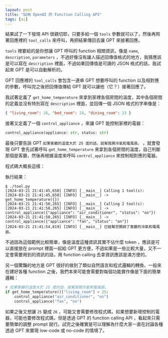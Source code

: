 ```yaml
---
layout: post
title: "試用 OpenAI 的 Function Calling API"
tags: [ai]
---
```


結果試了一下發現 API 很親切耶，只要多給一個 `tools` 參數就可以了，然後再照著回應裡的 `tool_calls` 來呼叫，再把結果傳回去讓 GPT 來接著回應。

`tools` 裡要給的是你想讓 GPT 呼叫的 function 相關資訊，像是 `name`, `description`, `parameters` ，不過好像沒有讓人描述回傳值格式的地方，我猜應該是可以寫在 `description` 裡面，不過如果回傳值是可讀的 JSON 格式的話，我試起來 GPT 是可以自動解析的。

GPT 回應裡的 `tool_calls` 會包含一連串 GPT 想要呼叫的 function 以及相對應的參數，呼叫完之後把回傳值傳給 GPT 就可以讓他（它？）接著回應了。

我試著定義了 `get_home_temperature` 來拿到家裡各個房間的溫度，其中各個房間的定義並沒有特別寫在 `description` 裡面，並回傳一個 JSON 格式的字串像是：

```json
{ "living_room": 26, "bed_room": 24, "dining_room": 23 }
```

接著又定義了一個 `control_appliance` ，來讓 GPT 能控制家裡的電器：

```python
control_appliance(appliance: str, status: str)
```

最後只要告訴 GPT `如果客廳的溫度大於 25 度的話，就幫我開冷氣和電風扇。` ，就會發現 GPT 會先試著呼叫 `get_home_temperature` 來拿到各個房間的溫度，自己判斷那個是客廳，然後再根據溫度來呼叫 `control_appliance` 來控制相對應的電器。

程式碼大概長這樣：

<!-- markdownlint-disable-next-line MD033 -->
<script src="https://gist.github.com/dm4/3571352e85558508f930b454105c035e.js"></script>

執行結果：

```console
$ ./tool.py
[2024-03-21 21:41:45,650] [INFO] [__main__] Calling 1 tool(s):
[2024-03-21 21:41:45,650] [INFO] [__main__] -> get_home_temperature({})
[2024-03-21 21:41:50,265] [INFO] [__main__] Calling 2 tool(s):
[2024-03-21 21:41:50,265] [INFO] [__main__] -> control_appliance({"appliance": "air_conditioner", "status": "on"})
[2024-03-21 21:41:50,265] [INFO] [__main__] -> control_appliance({"appliance": "fan", "status": "on"})
[2024-03-21 21:41:54,819] [INFO] [__main__] 已經幫您開啟了客廳的冷氣和電風扇。
```

不過因為這個範例比較簡單，像是溫度這種資訊其實不佔什麼 token ，應該是可以直接放在 prompt 裡面一起給 GPT 更方便，不過如果是一些比較大量，又不一定會需要用到的資訊的話，用 function calling 去拿資訊應該是滿方便的。

另一個驚豔的地方是 GPT 很好的做到了類似自然語言和程式邏輯的轉換，一般來在建好各種 function 之後，我們本來可能會需要對每個功能實作像是下面的簡單邏輯：

```python
# 如果客廳的溫度大於 25 度的話，就幫我開冷氣和電風扇。
if get_home_temperature()["living_room"] > 25:
    control_appliance("air_conditioner", "on")
    control_appliance("fan", "on")
```

如果之後又想讓 `25` 變成 `26` ，可能又會需要修改程式碼，如果想要新增控制的電器，可能也要修改程式碼，但是透過 GPT 的 function calling API ，看起來只需要簡單的調整 prompt 就行。試完之後確實是可以理解為什麼大家一直在討論各種透過 GPT 來實現 low-code 或 no-code 的情境了。
